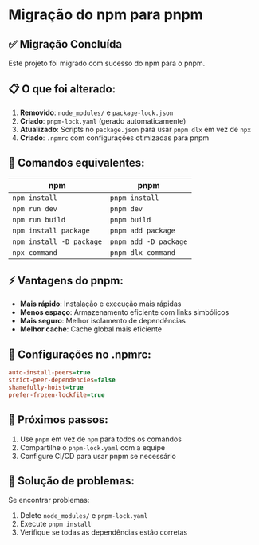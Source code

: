 # Migração do npm para pnpm

## ✅ Migração Concluída

Este projeto foi migrado com sucesso do npm para o pnpm.

## 📋 O que foi alterado:

1. **Removido**: `node_modules/` e `package-lock.json`
2. **Criado**: `pnpm-lock.yaml` (gerado automaticamente)
3. **Atualizado**: Scripts no `package.json` para usar `pnpm dlx` em vez de `npx`
4. **Criado**: `.npmrc` com configurações otimizadas para pnpm

## 🚀 Comandos equivalentes:

| npm | pnpm |
|-----|------|
| `npm install` | `pnpm install` |
| `npm run dev` | `pnpm dev` |
| `npm run build` | `pnpm build` |
| `npm install package` | `pnpm add package` |
| `npm install -D package` | `pnpm add -D package` |
| `npx command` | `pnpm dlx command` |

## ⚡ Vantagens do pnpm:

- **Mais rápido**: Instalação e execução mais rápidas
- **Menos espaço**: Armazenamento eficiente com links simbólicos
- **Mais seguro**: Melhor isolamento de dependências
- **Melhor cache**: Cache global mais eficiente

## 🔧 Configurações no .npmrc:

```ini
auto-install-peers=true
strict-peer-dependencies=false
shamefully-hoist=true
prefer-frozen-lockfile=true
```

## 📝 Próximos passos:

1. Use `pnpm` em vez de `npm` para todos os comandos
2. Compartilhe o `pnpm-lock.yaml` com a equipe
3. Configure CI/CD para usar pnpm se necessário

## 🐛 Solução de problemas:

Se encontrar problemas:
1. Delete `node_modules/` e `pnpm-lock.yaml`
2. Execute `pnpm install`
3. Verifique se todas as dependências estão corretas
